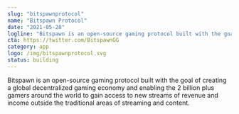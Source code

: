 ```yaml
---
slug: "bitspawnprotocol"
name: "Bitspawn Protocol"
date: "2021-05-28"
logline: "Bitspawn is an open-source gaming protocol built with the goal of creating a global decentralized gaming economy and enabling the 2 billion plus gamers around the world to gain access to new streams of revenue and income outside the traditional areas of streaming and content."
cta: https://twitter.com/BitspawnGG
category: app
logo: /img/bitspawnprotocol.svg
status: building
---
```


Bitspawn is an open-source gaming protocol built with the goal of creating a global decentralized gaming economy and enabling the 2 billion plus gamers around the world to gain access to new streams of revenue and income outside the traditional areas of streaming and content.
